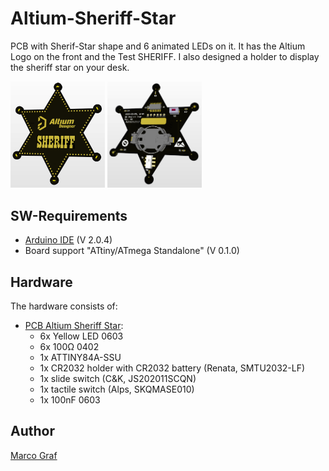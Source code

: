 # Altium-Sheriff-Star
PCB with Sherif-Star shape and 6 animated LEDs on it. It has the Altium Logo on the front and the Test SHERIFF.
I also designed a holder to display the sheriff star on your desk.

<img src="doc/Top_View.png" alt="PCB Top View" width="30%"/> <img src="doc/Bottom_View.png" alt="PCB Bottom View" width="30%"/>


## SW-Requirements
* [Arduino IDE](https://www.arduino.cc/en/main/software) (V 2.0.4)
* Board support "ATtiny/ATmega Standalone" (V 0.1.0)


## Hardware
The hardware consists of:
* [PCB Altium Sheriff Star](https://github.com/grafmar/Altium-Sheriff-Star/tree/main/pcb):
  * 6x Yellow LED 0603
  * 6x 100&Omega; 0402
  * 1x ATTINY84A-SSU
  * 1x CR2032 holder with CR2032 battery (Renata, SMTU2032-LF)
  * 1x slide switch (C&K, JS202011SCQN)
  * 1x tactile switch (Alps, SKQMASE010)
  * 1x 100nF 0603


## Author
[Marco Graf](https://github.com/grafmar)
